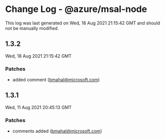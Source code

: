 # Change Log - @azure/msal-node

This log was last generated on Wed, 18 Aug 2021 21:15:42 GMT and should not be manually modified.

<!-- Start content -->

## 1.3.2

Wed, 18 Aug 2021 21:15:42 GMT

### Patches

- added  comment (bmahal@microsoft.com)

## 1.3.1

Wed, 11 Aug 2021 20:45:13 GMT

### Patches

- comments added (bmahal@microsoft.com)
